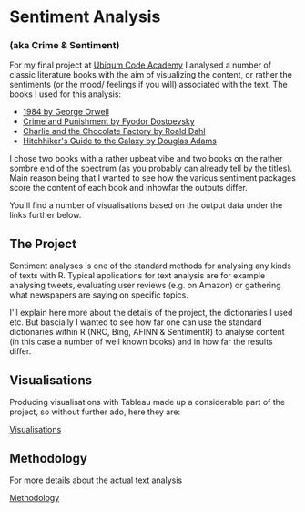 # Sentiment Analysis 
### (aka Crime & Sentiment)

For my final project at [Ubiqum Code Academy](https://www.ubiqum.com/courses/data-analyst-big-data-berlin/) I analysed a number of classic literature books with the aim of visualizing the content, or rather the sentiments (or the mood/ feelings if you will) associated with the text. The books I used for this analysis:

- [1984 by George Orwell](https://en.wikipedia.org/wiki/Nineteen_Eighty-Four)
- [Crime and Punishment by Fyodor Dostoevsky](https://en.wikipedia.org/wiki/Crime_and_Punishment)
- [Charlie and the Chocolate Factory by Roald Dahl](https://en.wikipedia.org/wiki/Charlie_and_the_Chocolate_Factory)
- [Hitchhiker's Guide to the Galaxy by Douglas Adams](https://en.wikipedia.org/wiki/The_Hitchhiker%27s_Guide_to_the_Galaxy)

I chose two books with a rather upbeat vibe and two books on the rather sombre end of the spectrum (as you probably can already tell by the titles). Main reason being that I wanted to see how the various sentiment packages score the content of each book and inhowfar the outputs differ.

You'll find a number of visualisations based on the output data under the links further below.

## The Project

Sentiment analyses is one of the standard methods for analysing any kinds of texts with R. Typical applications for text analysis are for example analysing tweets, evaluating user reviews (e.g. on Amazon) or gathering what newspapers are saying on specific topics.

I'll explain here more about the details of the project, the dictionaries I used etc. But bascially I wanted to see how far one can use the standard dictionaries within R (NRC, Bing, AFINN & SentimentR) to analyse content (in this case a number of well known books) and in how far the results differ.

## Visualisations

Producing visualisations with Tableau made up a considerable part of the project, so without further ado, here they are:

[Visualisations](sentiments_multiple.html)

## Methodology

For more details about the actual text analysis

[Methodology](methodology.md)
